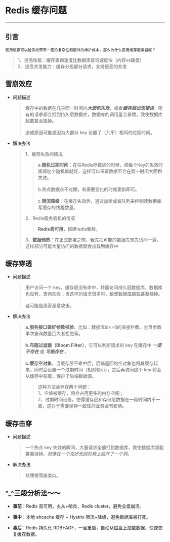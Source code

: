 # Redis 缓存问题

-----

## 引言

```
使用缓存可以给系统带来一定的复杂性和额外的维护成本，那么为什么要用缓存服务器呢？
```

>1、提高性能：缓存查询速度比数据库查询速度快（内存vs硬盘）<br>
>2、提高并发能力：缓存分担部分请求，支持更高的并发


## 雪崩效应

- 问题描述

	>缓存中的数据在几乎同一时间内***大面积失效***，或者***缓存层出现错误***，所有的请求都会打到持久层数据库，数据库的调用量会暴增，致使数据库超载甚至挂掉。<br><br>
	>造成原因可能是因为大部分 key 设置了（几乎）相同的过期时间。
	
- 解决办法
	
	>1、缓存失效的情况<br>
	>>a.**随机过期时间**：在往Redis存数据的时候，把每个Key的失效时间都加个随机值就好，这样可以保证数据不会在同一时间大面积失效。<br><br>
	>>b.热点数据永不过期，有需要变化的时候更新即可。<br><br>
	>>c.**限流降级**：在缓存失效后，通过加锁或者队列来控制读数据库写缓存的线程数量。
	> 
	>2、Redis服务宕机的情况<br>
	>>**Redis高可用**，搭建redis集群。<br>
	>
	>3、**数据预热**：在正式部署之前，我先把可能的数据先预先访问一遍，这样部分可能大量访问的数据就会加载到缓存中
	

## 缓存穿透 
- 问题描述

	>用户访问一个 key，缓存层没有命中，转而访问持久层数据库，数据库也没有，查询失败；当这样的请求很多时，致使数据库超载甚至挂掉。<br><br>
	>这可能是黑客恶意攻击。
	
- 解决办法

	>**a.服务接口做好参数校验**，比如：数据库id<=0的直接拦截、分页参数单次查询数量巨大者拒绝等。<br><br>
	>**b.布隆过滤器（Bloom Filter）**，它可以判断请求的 key 在缓存中 ***一定不存在*** 或 ***可能存在*** 。<br><br>
	>**c.缓存空对象**，当缓存层不命中后，后端返回的空对象也将其缓存起来，同时会设置一个过期时间（相对较小），之后再访问这个 key 将会从缓存中获取，保护了后端数据源。<br>
	>>这种方法会存在两个问题：<br>
	>>1、空值被缓存，将会占用更多的内存空间；<br>
	>>2、过期时间设置，使得缓存层和存储层数据在一段时间内不一致，这对于需要保持一致性的业务会有影响。


## 缓存击穿

- 问题描述

	>一个热点 key 失效的瞬间，大量请求全部打到数据库，致使数据库超载甚至挂掉。*就像在一个完好无损的桶上凿开了一个洞。*
	
- 解决办法

	>处理根雪崩类似。
	
	
## ^_^三段分析法～～

- **事前**：Redis 高可用，主从+哨兵，Redis cluster，避免全盘崩溃。

- **事中**：本地 ehcache 缓存 + Hystrix 限流+降级，避免数据库被打死。

- **事后**：Redis 持久化 RDB+AOF，一旦重启，自动从磁盘上加载数据，快速恢复缓存数据。
